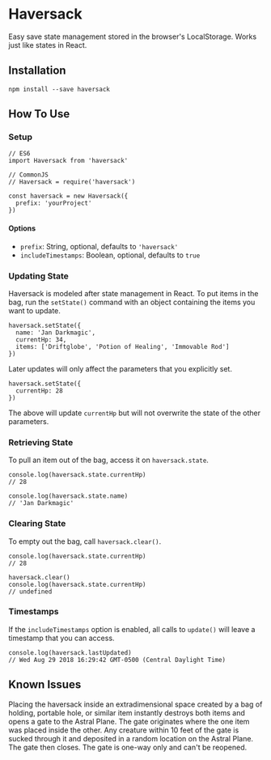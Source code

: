 # Haversack

Easy save state management stored in the browser's LocalStorage. Works just like states in React.

## Installation

    npm install --save haversack

## How To Use

### Setup

    // ES6
    import Haversack from 'haversack'

    // CommonJS
    // Haversack = require('haversack')

    const haversack = new Haversack({
      prefix: 'yourProject'
    })

#### Options

-   `prefix`: String, optional, defaults to `'haversack'`
-   `includeTimestamps`: Boolean, optional, defaults to `true`

### Updating State

Haversack is modeled after state management in React. To put items in the bag, run the `setState()` command with an object containing the items you want to update.

    haversack.setState({
      name: 'Jan Darkmagic',
      currentHp: 34,
      items: ['Driftglobe', 'Potion of Healing', 'Immovable Rod']
    })

Later updates will only affect the parameters that you explicitly set.

    haversack.setState({
      currentHp: 28
    })

The above will update `currentHp` but will not overwrite the state of the other parameters.

### Retrieving State

To pull an item out of the bag, access it on `haversack.state`.

    console.log(haversack.state.currentHp)
    // 28

    console.log(haversack.state.name)
    // 'Jan Darkmagic'

### Clearing State

To empty out the bag, call `haversack.clear()`.

    console.log(haversack.state.currentHp)
    // 28

    haversack.clear()
    console.log(haversack.state.currentHp)
    // undefined

### Timestamps

If the `includeTimestamps` option is enabled, all calls to `update()` will leave a timestamp that you can access.

    console.log(haversack.lastUpdated)
    // Wed Aug 29 2018 16:29:42 GMT-0500 (Central Daylight Time)

## Known Issues

Placing the haversack inside an extradimensional space created by a bag of holding, portable hole, or similar item instantly destroys both items and opens a gate to the Astral Plane. The gate originates where the one item was placed inside the other. Any creature within 10 feet of the gate is sucked through it and deposited in a random location on the Astral Plane. The gate then closes. The gate is one-way only and can't be reopened.
